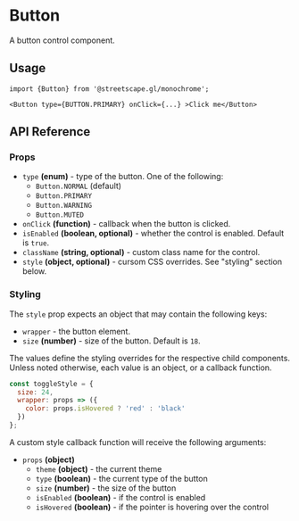# Button

A button control component.

## Usage

    import {Button} from '@streetscape.gl/monochrome';

    <Button type={BUTTON.PRIMARY} onClick={...} >Click me</Button>

## API Reference

### Props

* `type` **(enum)** - type of the button. One of the following:
  - `Button.NORMAL` (default)
  - `Button.PRIMARY`
  - `Button.WARNING`
  - `Button.MUTED`
* `onClick` **(function)** - callback when the button is clicked.
* `isEnabled` **(boolean, optional)** - whether the control is enabled. Default is `true`.
* `className` **(string, optional)** - custom class name for the control.
* `style` **(object, optional)** - cursom CSS overrides. See "styling" section below.


### Styling

The `style` prop expects an object that may contain the following keys:

* `wrapper` - the button element.
* `size` **(number)** - size of the button. Default is `18`.

The values define the styling overrides for the respective child components. Unless noted otherwise, each value is an object, or a callback function.

```jsx
const toggleStyle = {
  size: 24,
  wrapper: props => ({
    color: props.isHovered ? 'red' : 'black'
  })
};
```

A custom style callback function will receive the following arguments:

* `props` **(object)**
  - `theme` **(object)** - the current theme
  - `type` **(boolean)** - the current type of the button
  - `size` **(number)** - the size of the button
  - `isEnabled` **(boolean)** - if the control is enabled
  - `isHovered` **(boolean)** - if the pointer is hovering over the control
